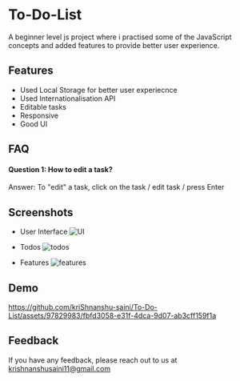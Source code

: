 
# To-Do-List

A beginner level js project where i practised some of the JavaScript concepts and added features to provide better user experience.



## Features

- Used Local Storage for better user experiecnce
- Used Internationalisation API
- Editable tasks
- Responsive
- Good UI


## FAQ

#### Question 1: How to edit a task?

Answer: To "edit" a task, click on the task / edit task / press Enter 
## Screenshots

- User Interface
    ![UI](https://github.com/kriShnanshu-saini/To-Do-List/assets/97829983/308849fc-c0af-4386-bb94-b5682e6806e5)

- Todos
    ![todos](https://github.com/kriShnanshu-saini/To-Do-List/assets/97829983/96393cfb-e11c-4661-8fc4-e2ddef3ab594)

- Features
    ![features](https://github.com/kriShnanshu-saini/To-Do-List/assets/97829983/153e4d76-3797-46ed-b3aa-a0baee1a378d)



## Demo
https://github.com/kriShnanshu-saini/To-Do-List/assets/97829983/fbfd3058-e31f-4dca-9d07-ab3cff159f1a



## Feedback

If you have any feedback, please reach out to us at krishnanshusaini11@gmail.com

